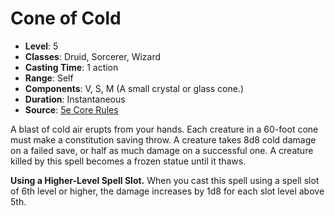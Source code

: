 # Cone of Cold

- **Level**: 5
- **Classes**: Druid, Sorcerer, Wizard
- **Casting Time**: 1 action
- **Range**: Self
- **Components**: V, S, M (A small crystal or glass cone.)
- **Duration**: Instantaneous
- **Source**: [5e Core Rules](http://dnd.wizards.com/articles/features/systems-reference-document-srd)

A blast of cold air erupts from your hands. Each creature in a 60-foot cone must make a constitution saving throw. A creature takes 8d8 cold damage on a failed save, or half as much damage on a successful one. A creature killed by this spell becomes a frozen statue until it thaws.

**Using a Higher-Level Spell Slot.** When you cast this spell using a spell slot of 6th level or higher, the damage increases by 1d8 for each slot level above 5th.
